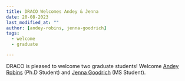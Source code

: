 ```yaml
---
title: DRACO Welcomes Andey & Jenna
date: 20-08-2023
last_modified_at: ""
author: [andey-robins, jenna-goodrich]
tags:
  - welcome
  - graduate

---
```

<!-- excerpt start -->
DRACO is pleased to welcome two graduate students! Welcome [Andey Robins](/DRACO/members/andey-robins.html) (Ph.D Student) and [Jenna Goodrich](/DRACO/members/jenna-goodrich.html) (MS Student).
<!-- excerpt end -->
